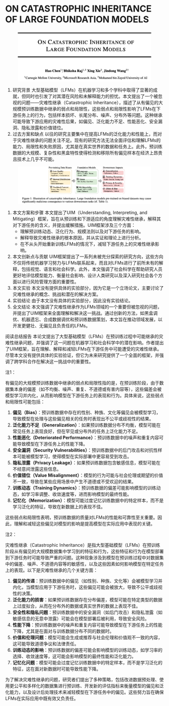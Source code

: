 # ON CATASTROPHIC INHERITANCE OF LARGE FOUNDATION MODELS

<figure><img src="../.gitbook/assets/image (3) (1) (1) (1) (1) (1) (1) (1) (1) (1) (1) (1) (1) (1) (1) (1) (1) (1) (1) (1) (1) (1) (1) (1) (1) (1) (1) (1) (1) (1) (1) (1) (1) (1) (1) (1) (1).png" alt=""><figcaption></figcaption></figure>

1. 研究背景 大型基础模型（LFMs）在机器学习和多个学科中取得了显著的成就，但同时也引发了对其潜在风险和未解释能力的担忧。本文提出了一个被忽视的问题——灾难性继承（Catastrophic Inheritance），描述了从有偏见的大规模预训练数据中继承的弱点和局限性，这些弱点和局限性影响了LFMs在下游任务上的行为，包括样本损坏、长尾分布、噪声、分布外等问题。这种继承可能导致下游应用的灾难性后果，如偏见、泛化能力不足、性能恶化、安全漏洞、隐私泄露和价值错位。
2. 过去方案和缺点 以往的研究主要集中在提高LFMs的泛化能力和性能上，而对于灾难性继承的问题关注不足。现有的研究方法无法全面评估和理解LFMs的能力、局限性和失败原因，尤其是在真实世界的数据和任务上。此外，预训练数据的大规模、复杂性和黑盒特性使得检测和移除所有偏见样本在经济上昂贵且技术上几乎不可能。

<figure><img src="../.gitbook/assets/image (4) (1) (1) (1) (1) (1) (1) (1) (1) (1) (1) (1) (1) (1) (1) (1) (1) (1) (1) (1) (1) (1) (1) (1) (1) (1) (1) (1) (1) (1) (1) (1) (1) (1).png" alt=""><figcaption></figcaption></figure>

1. 本文方案和步骤 本文提出了UIM（Understanding, Interpreting, and Mitigating）框架，旨在从预训练和下游适应的角度理解灾难性继承，解释其对下游任务的含义，并提出缓解措施。UIM框架涉及三个方面：
   * 理解预训练动态、泛化行为、规模法则以及对下游任务的影响。
   * 解释导致灾难性继承的根本原因，并从实证和理论上进行分析。
   * 在不从头开始重新训练LFMs的情况下，减轻下游任务上的灾难性继承影响。
2. 本文创新点与贡献 UIM框架提出了一系列未被充分探索的研究方向，这些方向不仅将传统机器学习努力与LFMs联系起来，而且对LFMs进行了前所未有的解释，包括视觉、语言和社会科学。此外，本文强调了社会科学在帮助研究人员更好地评估模型能力、衡量社会影响、设计人类研究以及深入研究社会各个方面以进行风险管理方面的重要性。
3. 本文实验 本文没有提供具体的实验部分，因为它是一个立场论文，主要讨论了灾难性继承的概念、挑战和潜在的解决方案。
4. 实验结论 由于本文没有具体的实验部分，因此没有实验结论。
5. 全文结论 本文强调了灾难性继承作为LFMs领域的一个重要但被忽视的问题，并提出了UIM框架来全面理解和解决这一挑战。通过创新的方法，如黑盒调优、机器遗忘、合成数据调优和预训练数据策划，本文旨在推动领域发展，以开发更健壮、无偏见且负责任的LFMs。

阅读总结报告 本论文提出了大型基础模型（LFMs）在预训练过程中可能继承的灾难性继承问题，并强调了这一问题在机器学习和社会科学中的潜在影响。作者提出了UIM框架，旨在理解、解释和减轻LFMs在下游任务中可能遭受的灾难性继承。尽管本文没有提供具体的实验验证，但它为未来研究提供了一个全面的框架，并强调了跨学科合作在解决这一挑战中的重要性。



注1：

有偏见的大规模预训练数据中继承的弱点和局限性指的是，在预训练阶段，由于数据集本身的偏差（如不均衡、噪声、重复、不道德或有害内容等），这些偏差会被模型学习并内化，从而影响模型在下游任务上的表现和行为。具体来说，这些弱点和局限性可能包括：

1. **偏见（Bias）**：预训练数据中存在的性别、种族、文化等偏见会被模型学习，导致模型在处理与这些偏见相关的任务时表现出不公平或歧视性的结果。
2. **泛化能力不足（Generalization）**：如果预训练数据分布不均衡，模型可能在常见任务上表现良好，但在罕见或分布外的任务上泛化能力不足。
3. **性能恶化（Deteriorated Performance）**：预训练数据中的噪声和重复内容可能导致模型在下游任务上的性能下降。
4. **安全漏洞（Security Vulnerabilities）**：预训练数据中的后门攻击和对抗性样本可能被模型学习，使得模型在实际部署中更容易受到攻击。
5. **隐私泄露（Privacy Leakage）**：如果预训练数据包含敏感信息，模型可能在不经意间泄露这些信息。
6. **价值错位（Value Misalignment）**：模型的行为可能与社会伦理或期望的价值不一致，导致在某些应用场景中产生不道德或不受欢迎的结果。
7. **训练动态（Training Dynamics）**：预训练数据的偏差可能影响模型的训练动态，如学习率调整、收敛速度等，进而影响模型的最终性能。
8. **记忆化（Memorization）**：模型可能过度记忆训练数据中的特定样本，而不是学习泛化的特征，导致在新数据上的表现不佳。

这些弱点和局限性表明，预训练数据的质量对LFMs的性能和可靠性至关重要。因此，理解和减轻这些偏见对模型的影响是提高模型在实际应用中表现的关键。



注2：

灾难性继承（Catastrophic Inheritance）是指大型基础模型（LFMs）在预训练阶段从有偏见的大规模数据集中学习到的特征和行为，这些特征和行为在模型部署到下游任务时可能导致严重的问题。这种现象涉及到模型在预训练过程中对数据集中的偏差、噪声、不道德内容等的敏感性，以及这些因素如何影响模型在特定任务上的表现。以下是灾难性继承的几个关键方面：

1. **偏见的传递**：预训练数据中的偏见（如性别、种族、文化等）会被模型学习并内化，当模型应用于下游任务时，这些偏见可能会被放大，导致不公平或歧视性的决策。
2. **泛化能力的损害**：如果预训练数据存在分布偏差，模型可能在特定类型的数据上过度拟合，从而在分布外的数据或真实世界的数据上表现不佳。
3. **安全性和隐私问题**：预训练数据中的安全漏洞（如后门攻击）和隐私泄露（如敏感信息的无意中泄露）可能会在模型部署后被利用，导致安全风险。
4. **性能下降**：预训练数据中的噪声和重复内容可能导致模型在下游任务上的性能下降，尤其是在面对与训练数据分布不同的数据时。
5. **价值和伦理问题**：模型可能会生成或推荐与社会伦理和价值观不一致的内容，这可能导致道德争议和法律责任。
6. **训练动态的影响**：预训练数据的偏差可能会影响模型的训练动态，如学习率的选择、收敛速度等，这可能会影响模型的最终性能和泛化能力。
7. **记忆化问题**：模型可能会过度记忆训练数据中的特定样本，而不是学习泛化的特征，这在面对新数据时可能导致性能下降。

为了解决灾难性继承的问题，研究者们提出了多种策略，包括改进数据预处理、使用更公平和多样化的数据集进行预训练、开发新的评估指标来衡量模型的偏见和泛化能力，以及设计后处理技术来减轻模型在下游任务中的偏见。这些努力旨在确保LFMs在实际应用中既有效又负责任。


